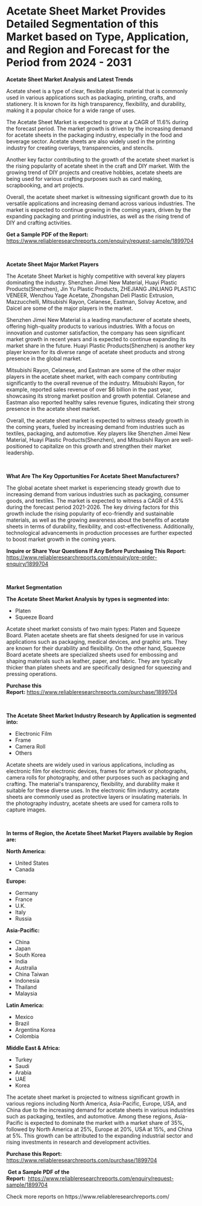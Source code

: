 <p><h1>Acetate Sheet Market Provides Detailed Segmentation of this Market based on Type, Application, and Region and Forecast for the Period from 2024 - 2031</h1></p><p><strong>Acetate Sheet Market Analysis and Latest Trends</strong></p>
<p><p>Acetate sheet is a type of clear, flexible plastic material that is commonly used in various applications such as packaging, printing, crafts, and stationery. It is known for its high transparency, flexibility, and durability, making it a popular choice for a wide range of uses.</p><p>The Acetate Sheet Market is expected to grow at a CAGR of 11.6% during the forecast period. The market growth is driven by the increasing demand for acetate sheets in the packaging industry, especially in the food and beverage sector. Acetate sheets are also widely used in the printing industry for creating overlays, transparencies, and stencils.</p><p>Another key factor contributing to the growth of the acetate sheet market is the rising popularity of acetate sheet in the craft and DIY market. With the growing trend of DIY projects and creative hobbies, acetate sheets are being used for various crafting purposes such as card making, scrapbooking, and art projects.</p><p>Overall, the acetate sheet market is witnessing significant growth due to its versatile applications and increasing demand across various industries. The market is expected to continue growing in the coming years, driven by the expanding packaging and printing industries, as well as the rising trend of DIY and crafting activities.</p></p>
<p><strong>Get a Sample PDF of the Report:&nbsp;</strong> <a href="https://www.reliableresearchreports.com/enquiry/request-sample/1899704">https://www.reliableresearchreports.com/enquiry/request-sample/1899704</a></p>
<p>&nbsp;</p>
<p><strong>Acetate Sheet Major Market Players</strong></p>
<p><p>The Acetate Sheet Market is highly competitive with several key players dominating the industry. Shenzhen Jimei New Material, Huayi Plastic Products(Shenzhen), Jin Yu Plastic Products, ZHEJIANG JINLIANG PLASTIC VENEER, Wenzhou Yage Acetate, Zhongshan Deli Plastic Extrusion, Mazzucchelli, Mitsubishi Rayon, Celanese, Eastman, Solvay Acetow, and Daicel are some of the major players in the market.</p><p>Shenzhen Jimei New Material is a leading manufacturer of acetate sheets, offering high-quality products to various industries. With a focus on innovation and customer satisfaction, the company has seen significant market growth in recent years and is expected to continue expanding its market share in the future. Huayi Plastic Products(Shenzhen) is another key player known for its diverse range of acetate sheet products and strong presence in the global market.</p><p>Mitsubishi Rayon, Celanese, and Eastman are some of the other major players in the acetate sheet market, with each company contributing significantly to the overall revenue of the industry. Mitsubishi Rayon, for example, reported sales revenue of over $6 billion in the past year, showcasing its strong market position and growth potential. Celanese and Eastman also reported healthy sales revenue figures, indicating their strong presence in the acetate sheet market.</p><p>Overall, the acetate sheet market is expected to witness steady growth in the coming years, fueled by increasing demand from industries such as textiles, packaging, and automotive. Key players like Shenzhen Jimei New Material, Huayi Plastic Products(Shenzhen), and Mitsubishi Rayon are well-positioned to capitalize on this growth and strengthen their market leadership.</p></p>
<p>&nbsp;</p>
<p><strong>What Are The Key Opportunities For Acetate Sheet Manufacturers?</strong></p>
<p><p>The global acetate sheet market is experiencing steady growth due to increasing demand from various industries such as packaging, consumer goods, and textiles. The market is expected to witness a CAGR of 4.5% during the forecast period 2021-2026. The key driving factors for this growth include the rising popularity of eco-friendly and sustainable materials, as well as the growing awareness about the benefits of acetate sheets in terms of durability, flexibility, and cost-effectiveness. Additionally, technological advancements in production processes are further expected to boost market growth in the coming years.</p></p>
<p><strong>Inquire or Share Your Questions If Any Before Purchasing This Report:</strong> <a href="https://www.reliableresearchreports.com/enquiry/pre-order-enquiry/1899704">https://www.reliableresearchreports.com/enquiry/pre-order-enquiry/1899704</a></p>
<p>&nbsp;</p>
<p><strong>Market Segmentation</strong></p>
<p><strong>The Acetate Sheet Market Analysis by types is segmented into:</strong></p>
<p><ul><li>Platen</li><li>Squeeze Board</li></ul></p>
<p><p>Acetate sheet market consists of two main types: Platen and Squeeze Board. Platen acetate sheets are flat sheets designed for use in various applications such as packaging, medical devices, and graphic arts. They are known for their durability and flexibility. On the other hand, Squeeze Board acetate sheets are specialized sheets used for embossing and shaping materials such as leather, paper, and fabric. They are typically thicker than platen sheets and are specifically designed for squeezing and pressing operations.</p></p>
<p><strong>Purchase this Report:&nbsp;</strong><a href="https://www.reliableresearchreports.com/purchase/1899704">https://www.reliableresearchreports.com/purchase/1899704</a></p>
<p>&nbsp;</p>
<p><strong>The Acetate Sheet Market Industry Research by Application is segmented into:</strong></p>
<p><ul><li>Electronic Film</li><li>Frame</li><li>Camera Roll</li><li>Others</li></ul></p>
<p><p>Acetate sheets are widely used in various applications, including as electronic film for electronic devices, frames for artwork or photographs, camera rolls for photography, and other purposes such as packaging and crafting. The material's transparency, flexibility, and durability make it suitable for these diverse uses. In the electronic film industry, acetate sheets are commonly used as protective layers or insulating materials. In the photography industry, acetate sheets are used for camera rolls to capture images.</p></p>
<p>&nbsp;</p>
<p><strong>In terms of Region, the Acetate Sheet Market Players available by Region are:</strong></p>
<p>
    <p> <strong> North America: </strong>
        <ul>
            <li>United States</li>
            <li>Canada</li>
        </ul>
        </p> 
    <p> <strong> Europe: </strong>
        <ul>
            <li>Germany</li>
            <li>France</li>
            <li>U.K.</li>
            <li>Italy</li>
            <li>Russia</li>
        </ul>
        </p> 
    <p> <strong> Asia-Pacific: </strong>
        <ul>
            <li>China</li>
            <li>Japan</li>
            <li>South Korea</li>
            <li>India</li>
            <li>Australia</li>
            <li>China Taiwan</li>
            <li>Indonesia</li>
            <li>Thailand</li>
            <li>Malaysia</li>
        </ul>
        </p> 
    <p> <strong> Latin America: </strong>
        <ul>
            <li>Mexico</li>
            <li>Brazil</li>
            <li>Argentina Korea</li>
            <li>Colombia</li>
        </ul>
        </p> 
    <p> <strong> Middle East & Africa: </strong>
        <ul>
            <li>Turkey</li>
            <li>Saudi</li>
            <li>Arabia</li>
            <li>UAE</li>
            <li>Korea</li>
        </ul>
    </p>
    </p>
<p><p>The acetate sheet market is projected to witness significant growth in various regions including North America, Asia-Pacific, Europe, USA, and China due to the increasing demand for acetate sheets in various industries such as packaging, textiles, and automotive. Among these regions, Asia-Pacific is expected to dominate the market with a market share of 35%, followed by North America at 25%, Europe at 20%, USA at 15%, and China at 5%. This growth can be attributed to the expanding industrial sector and rising investments in research and development activities.</p></p>
<p><strong>Purchase this Report: </strong><a href="https://www.reliableresearchreports.com/purchase/1899704">https://www.reliableresearchreports.com/purchase/1899704</a></p>
<p>&nbsp;<strong>Get a Sample PDF of the Report:&nbsp;&nbsp;</strong><a href="https://www.reliableresearchreports.com/enquiry/request-sample/1899704">https://www.reliableresearchreports.com/enquiry/request-sample/1899704</a></p>
<p><strong></strong></p>
<p>Check more reports on https://www.reliableresearchreports.com/</p>